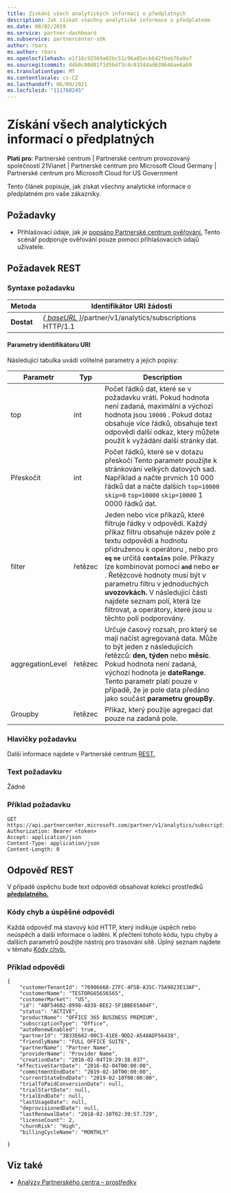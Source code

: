 ```yaml
---
title: Získání všech analytických informací o předplatných
description: Jak získat všechny analytické informace o předplatném
ms.date: 08/02/2019
ms.service: partner-dashboard
ms.subservice: partnercenter-sdk
author: rbars
ms.author: rbars
ms.openlocfilehash: e1f16c92569a02bc51c96a85ecb642fbeb76a9a7
ms.sourcegitcommit: d4b0c80d81f1d5bdf3c4c03344ad639646ae6ab9
ms.translationtype: MT
ms.contentlocale: cs-CZ
ms.lasthandoff: 06/09/2021
ms.locfileid: "111760245"
---
```

# <a name="get-all-subscription-analytics-information"></a>Získání všech analytických informací o předplatných

**Platí pro**: Partnerské centrum | Partnerské centrum provozovaný společností 21Vianet | Partnerské centrum pro Microsoft Cloud Germany | Partnerské centrum pro Microsoft Cloud for US Government

Tento článek popisuje, jak získat všechny analytické informace o předplatném pro vaše zákazníky.

## <a name="prerequisites"></a>Požadavky

- Přihlašovací údaje, jak je [popsáno Partnerské centrum ověřování.](partner-center-authentication.md) Tento scénář podporuje ověřování pouze pomocí přihlašovacích údajů uživatele.

## <a name="rest-request"></a>Požadavek REST

### <a name="request-syntax"></a>Syntaxe požadavku

| Metoda | Identifikátor URI žádosti |
|--------|-------------|
| **Dostat** | [*\{ baseURL \}*](partner-center-rest-urls.md)/partner/v1/analytics/subscriptions HTTP/1.1 |

#### <a name="uri-parameters"></a>Parametry identifikátoru URI

Následující tabulka uvádí volitelné parametry a jejich popisy:

| Parametr | Typ |  Description |
|-----------|------|--------------|
| top | int | Počet řádků dat, které se v požadavku vrátí. Pokud hodnota není zadaná, maximální a výchozí hodnota jsou `10000` . Pokud dotaz obsahuje více řádků, obsahuje text odpovědi další odkaz, který můžete použít k vyžádání další stránky dat. |
| Přeskočit | int | Počet řádků, které se v dotazu přeskočí Tento parametr použijte k stránkování velkých datových sad. Například a načte prvních 10 000 řádků dat a načte dalších `top=10000` `skip=0` `top=10000` `skip=10000` 1 0000 řádků dat. |
| filter | řetězec | Jeden nebo více příkazů, které filtruje řádky v odpovědi. Každý příkaz filtru obsahuje název pole z textu odpovědi a hodnotu přidruženou k operátoru , nebo pro **`eq`** **`ne`** určitá **`contains`** pole. Příkazy lze kombinovat pomocí **`and`** nebo **`or`** . Řetězcové hodnoty musí být v parametru filtru v jednoduchých **uvozovkách.** V následující části najdete seznam polí, která lze filtrovat, a operátory, které jsou u těchto polí podporovány. |
| aggregationLevel | řetězec | Určuje časový rozsah, pro který se mají načíst agregovaná data. Může to být jeden z následujících řetězců: **den,** **týden** nebo **měsíc**. Pokud hodnota není zadaná, výchozí hodnota je **dateRange**. Tento parametr platí pouze v případě, že je pole data předáno jako součást **parametru groupBy.** |
| Groupby | řetězec | Příkaz, který použije agregaci dat pouze na zadaná pole. |

### <a name="request-headers"></a>Hlavičky požadavku

Další informace najdete v Partnerské centrum [REST.](headers.md)

### <a name="request-body"></a>Text požadavku

Žádné

### <a name="request-example"></a>Příklad požadavku

```http
GET https://api.partnercenter.microsoft.com/partner/v1/analytics/subscriptions
Authorization: Bearer <token>
Accept: application/json
Content-Type: application/json
Content-Length: 0
```

## <a name="rest-response"></a>Odpověď REST

V případě úspěchu bude text odpovědi obsahovat kolekci prostředků [**předplatného.**](partner-center-analytics-resources.md#subscription-resource)

### <a name="response-success-and-error-codes"></a>Kódy chyb a úspěšné odpovědi

Každá odpověď má stavový kód HTTP, který indikuje úspěch nebo neúspěch a další informace o ladění. K přečtení tohoto kódu, typu chyby a dalších parametrů použijte nástroj pro trasování sítě. Úplný seznam najdete v tématu [Kódy chyb.](error-codes.md)

### <a name="response-example"></a>Příklad odpovědi

```http
{
    "customerTenantId": "76906668-27FC-4F5B-A35C-75A9823E13AF",
    "customerName": "TESTORG65656565",
    "customerMarket": "US",
    "id": "4BF546B2-8998-4838-BEE2-5F1BBE65A04F",
    "status": "ACTIVE",
    "productName": "OFFICE 365 BUSINESS PREMIUM",
    "subscriptionType": "Office",
    "autoRenewEnabled": true,
    "partnerId": "3B33E682-00C3-41EE-9DD2-A548ADF56438",
    "friendlyName": "FULL OFFICE SUITE",
    "partnerName": "Partner Name",
    "providerName": "Provider Name",
    "creationDate": "2016-02-04T19:29:38.037",
   "effectiveStartDate": "2016-02-04T00:00:00",
    "commitmentEndDate": "2019-02-10T00:00:00",
    "currentStateEndDate": "2019-02-10T00:00:00",
    "trialToPaidConversionDate": null,
    "trialStartDate": null,
    "trialEndDate": null,
    "lastUsageDate": null,
    "deprovisionedDate": null,
    "lastRenewalDate": "2018-02-10T02:39:57.729",
    "licenseCount": 2,
    "churnRisk": "High",
    "billingCycleName": "MONTHLY"

}
```

## <a name="see-also"></a>Viz také

- [Analýzy Partnerského centra – prostředky](partner-center-analytics-resources.md)
